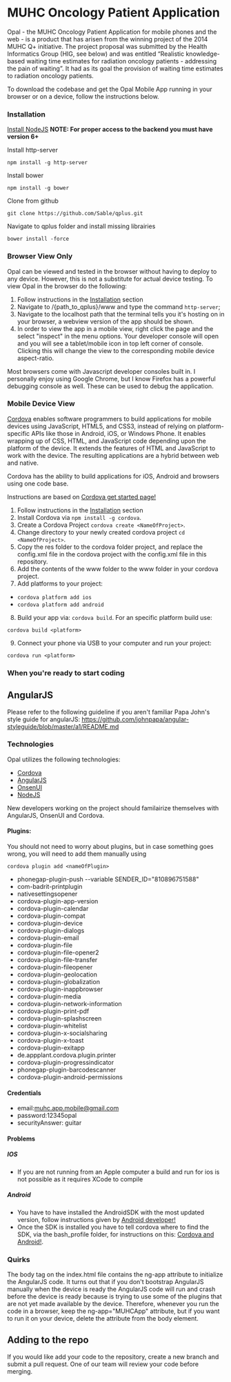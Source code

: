 # MUHC Oncology Patient Application
Opal - the MUHC Oncology Patient Application for mobile phones and the web - is a product that has arisen from the winning project of the 2014 MUHC Q+ initiative. The project proposal was submitted by the Health Informatics Group (HIG, see below) and was entitled “Realistic knowledge-based waiting time estimates for radiation oncology patients - addressing the pain of waiting”. It had as its goal the provision of waiting time estimates to radiation oncology patients. 

To download the codebase and get the Opal Mobile App running in your browser or on a device, follow the instructions below.

### Installation
[Install NodeJS](https://nodejs.org/en/download/) 
**NOTE: For proper access to the backend you must have version 6+**

Install http-server
```
npm install -g http-server
```
Install bower
```
npm install -g bower
```
Clone from github 
```
git clone https://github.com/Sable/qplus.git
```
Navigate to qplus folder and install missing librairies
```
bower install -force
```

### Browser View Only
Opal can be viewed and tested in the browser without having to deploy to any device. However, this is not a substitute for actual device testing. To view Opal in the browser do the following:

1. Follow instructions in the [Installation](#installation) section
2. Navigate to /{path_to_qplus}/www and type the command `http-server`;
3. Navigate to the localhost path that the terminal tells you it's hosting on in your browser, a webview version of the app should be shown.
4. In order to view the app in a mobile view, right click the page and the select "inspect" in the menu options. Your developer console will open and you will see a tablet/mobile icon in top left corner of console. Clicking this will change the view to the corresponding mobile device aspect-ratio.

Most browsers come with Javascript developer consoles built in. I personally enjoy using Google Chrome, but I know Firefox has a powerful debugging console as well. These can be used to debug the application.

### Mobile Device View
[Cordova](https://cordova.apache.org/) enables software programmers to build applications for mobile devices using JavaScript, HTML5, and CSS3, instead of relying on platform-specific APIs like those in Android, iOS, or Windows Phone. It enables wrapping up of CSS, HTML, and JavaScript code depending upon the platform of the device. It extends the features of HTML and JavaScript to work with the device. The resulting applications are a hybrid between web and native.

Cordova has the ability to build applications for iOS, Android and browsers using one code base.

Instructions are based on [Cordova get started page!](https://cordova.apache.org/#getstarted)

1. Follow instructions in the [Installation](#installation) section
2. Install Cordova via `npm install -g cordova`.
3. Create a Cordova Project `cordova create <NameOfProject>`.
4. Change directory to your newly created cordova project `cd <NameOfProject>`.
5. Copy the res folder to the cordova folder project, and replace the config.xml file in the cordova project with the config.xml file in this repository.
6. Add the contents of the www folder to the www folder in your cordova project.
7. Add platforms to your project:
  * `cordova platform add ios`
  * `cordova platform add android`
8. Build your app via: `cordova build`. For an specific platform build use:
 ``` 
cordova build <platform>
```
9. Connect your phone via USB to your computer and run your project:
 ```
cordova run <platform>
```

### When you're ready to start coding

## AngularJS
Please refer to the following guideline if you aren't familiar Papa John's style guide for angularJS: https://github.com/johnpapa/angular-styleguide/blob/master/a1/README.md
### Technologies
Opal utilizes the following technologies:
* [Cordova](https://cordova.apache.org/)
* [AngularJS](https://angularjs.org/)
* [OnsenUI](https://onsen.io/)
* [NodeJS](https://nodejs.org/)

New developers working on the project should familairize themselves with AngularJS, OnsenUI and Cordova.

#### Plugins:

You should not need to worry about plugins, but in case something goes wrong, you will need to add them manually using
 ```
cordova plugin add <nameOfPlugin>
```

* phonegap-plugin-push --variable SENDER_ID="810896751588"
* com-badrit-printplugin
* nativesettingsopener
* cordova-plugin-app-version
* cordova-plugin-calendar
* cordova-plugin-compat
* cordova-plugin-device
* cordova-plugin-dialogs
* cordova-plugin-email
* cordova-plugin-file
* cordova-plugin-file-opener2
* cordova-plugin-file-transfer
* cordova-plugin-fileopener
* cordova-plugin-geolocation
* cordova-plugin-globalization
* cordova-plugin-inappbrowser
* cordova-plugin-media
* cordova-plugin-network-information
* cordova-plugin-print-pdf
* cordova-plugin-splashscreen
* cordova-plugin-whitelist
* cordova-plugin-x-socialsharing
* cordova-plugin-x-toast
* cordova-plugin-exitapp
* de.appplant.cordova.plugin.printer
* cordova-plugin-progressindicator
* phonegap-plugin-barcodescanner
* cordova-plugin-android-permissions

#### Credentials
 * email:muhc.app.mobile@gmail.com
 * password:12345opal
 * securityAnswer: guitar

#### Problems

##### IOS
* If you are not running from an Apple computer a build and run for ios is not possible as it requires XCode to compile

##### Android
* You have to have installed the AndroidSDK with the most updated version, follow instructions given by [Android developer!](http://developer.android.com/sdk/installing/index.html)
* Once the SDK is installed you have to tell cordova where to find the SDK, via the bash_profile folder, for instructions on this:
[Cordova and Android!](https://cordova.apache.org/docs/en/2.5.0/guide/getting-started/android/). 

### Quirks
The body tag on the index.html file contains the ng-app attribute to initialize the AngularJS code. It turns out that if you don't bootstrap AngularJS manually when the device is ready the AngularJS code will run and crash before the device is ready because is trying to use some of the plugins that are not yet made available by the device. Therefore, whenever you run the code in a browser, keep the ng-app="MUHCApp" attribute, but if you want to run it on your device, delete the attribute from the body element.  

## Adding to the repo
If you would like add your code to the repository, create a new branch and submit a pull request. One of our team will review your code before merging.

